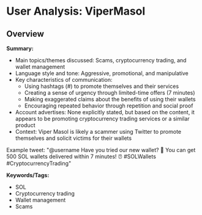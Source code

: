 # User Analysis: ViperMasol

## Overview

**Summary:**

* Main topics/themes discussed: Scams, cryptocurrency trading, and wallet management
* Language style and tone: Aggressive, promotional, and manipulative
* Key characteristics of communication:
	+ Using hashtags (#) to promote themselves and their services
	+ Creating a sense of urgency through limited-time offers (7 minutes)
	+ Making exaggerated claims about the benefits of using their wallets
	+ Encouraging repeated behavior through repetition and social proof
* Account advertises: None explicitly stated, but based on the content, it appears to be promoting cryptocurrency trading services or a similar product
* Context: Viper Masol is likely a scammer using Twitter to promote themselves and solicit victims for their wallets

Example tweet:
"@username Have you tried our new wallet? 🤑 You can get 500 SOL wallets delivered within 7 minutes! ⏰ #SOLWallets #CryptocurrencyTrading"

**Keywords/Tags:**

* SOL
* Cryptocurrency trading
* Wallet management
* Scams
